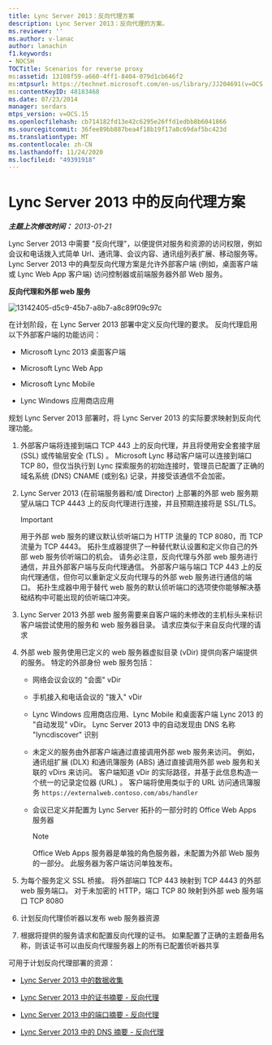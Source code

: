 ```yaml
---
title: Lync Server 2013：反向代理方案
description: Lync Server 2013：反向代理的方案。
ms.reviewer: ''
ms.author: v-lanac
author: lanachin
f1.keywords:
- NOCSH
TOCTitle: Scenarios for reverse proxy
ms:assetid: 13108f59-a660-4ff1-8404-079d1cb646f2
ms:mtpsurl: https://technet.microsoft.com/en-us/library/JJ204691(v=OCS.15)
ms:contentKeyID: 48183468
ms.date: 07/23/2014
manager: serdars
mtps_version: v=OCS.15
ms.openlocfilehash: cb714182fd13e42c6295e26ffd1edbb8b6041866
ms.sourcegitcommit: 36fee89bb887bea4f18b19f17a8c69daf5bc423d
ms.translationtype: MT
ms.contentlocale: zh-CN
ms.lasthandoff: 11/24/2020
ms.locfileid: "49391918"
---
```

# <a name="scenarios-for-reverse-proxy-in-lync-server-2013"></a>Lync Server 2013 中的反向代理方案

<div data-xmlns="http://www.w3.org/1999/xhtml">

<div class="topic" data-xmlns="http://www.w3.org/1999/xhtml" data-msxsl="urn:schemas-microsoft-com:xslt" data-cs="https://msdn.microsoft.com/">

<div data-asp="https://msdn2.microsoft.com/asp">



</div>

<div id="mainSection">

<div id="mainBody">

<span> </span>

_**主题上次修改时间：** 2013-01-21_

Lync Server 2013 中需要 "反向代理"，以便提供对服务和资源的访问权限，例如会议和电话拨入式简单 Url、通讯簿、会议内容、通讯组列表扩展、移动服务等。 Lync Server 2013 中的典型反向代理方案是允许外部客户端 (例如，桌面客户端或 Lync Web App 客户端) 访问控制器或前端服务器外部 Web 服务。

**反向代理和外部 web 服务**

![13142405-d5c9-45b7-a8b7-a8c89f09c97c](images/JJ204932.13142405-d5c9-45b7-a8b7-a8c89f09c97c(OCS.15).jpg "13142405-d5c9-45b7-a8b7-a8c89f09c97c")

在计划阶段，在 Lync Server 2013 部署中定义反向代理的要求。 反向代理启用以下外部客户端的功能访问：

  - Microsoft Lync 2013 桌面客户端

  - Microsoft Lync Web App

  - Microsoft Lync Mobile

  - Lync Windows 应用商店应用

规划 Lync Server 2013 部署时，将 Lync Server 2013 的实际要求映射到反向代理功能。

1.  外部客户端将连接到端口 TCP 443 上的反向代理，并且将使用安全套接字层 (SSL) 或传输层安全 (TLS) 。 Microsoft Lync 移动客户端可以连接到端口 TCP 80，但仅当执行到 Lync 探索服务的初始连接时，管理员已配置了正确的域名系统 (DNS) CNAME (或别名) 记录，并接受该通信不会加密。

2.  Lync Server 2013 (在前端服务器和/或 Director) 上部署的外部 web 服务期望从端口 TCP 4443 上的反向代理进行连接，并且预期连接将是 SSL/TLS。
    
    <div>
    

    > [!IMPORTANT]  
    > 用于外部 web 服务的建议默认侦听端口为 HTTP 流量的 TCP 8080，而 TCP 流量为 TCP 4443。 拓扑生成器提供了一种替代默认设置和定义你自己的外部 web 服务侦听端口的机会。 请务必注意，反向代理与外部 web 服务进行通信，并且外部客户端与反向代理通信。 外部客户端与端口 TCP 443 上的反向代理通信，但你可以重新定义反向代理与的外部 web 服务进行通信的端口。 拓扑生成器中用于替代 web 服务的默认侦听端口的选项使你能够解决基础结构中可能出现的侦听端口冲突。

    
    </div>

3.  Lync Server 2013 外部 web 服务需要来自客户端的未修改的主机标头来标识客户端尝试使用的服务和 web 服务器目录。 请求应类似于来自反向代理的请求

4.  外部 web 服务使用已定义的 web 服务器虚拟目录 (vDir) 提供向客户端提供的服务。 特定的外部身份 web 服务包括：
    
      - 网络会议会议的 "会面" vDir
    
      - 手机接入和电话会议的 "拨入" vDir
    
      - Lync Windows 应用商店应用、Lync Mobile 和桌面客户端 Lync 2013 的 "自动发现" vDir。 Lync Server 2013 中的自动发现由 DNS 名称 "lyncdiscover" 识别
    
      - 未定义的服务由外部客户端通过直接调用外部 web 服务来访问。 例如，通讯组扩展 (DLX) 和通讯簿服务 (ABS) 通过直接调用外部 web 服务和关联的 vDirs 来访问。 客户端知道 vDir 的实际路径，并基于此信息构造一个统一的记录定位器 (URL) 。 客户端将使用类似于的 URL 访问通讯簿服务 `https://externalweb.contoso.com/abs/handler`
    
      - 会议已定义并配置为 Lync Server 拓扑的一部分时的 Office Web Apps 服务器
        
        <div>
        

        > [!NOTE]  
        > Office Web Apps 服务器是单独的角色服务器，未配置为外部 Web 服务的一部分。 此服务器为客户端访问单独发布。

        
        </div>

5.  为每个服务定义 SSL 桥接。 将外部端口 TCP 443 映射到 TCP 4443 的外部 web 服务端口。 对于未加密的 HTTP，端口 TCP 80 映射到外部 web 服务端口 TCP 8080

6.  计划反向代理侦听器以发布 web 服务器资源

7.  根据将提供的服务请求和配置反向代理的证书。 如果配置了正确的主题备用名称，则该证书可以由反向代理服务器上的所有已配置侦听器共享

可用于计划反向代理部署的资源：

  - [Lync Server 2013 中的数据收集](lync-server-2013-data-collection.md)

  - [Lync Server 2013 中的证书摘要 - 反向代理](lync-server-2013-certificate-summary-reverse-proxy.md)

  - [Lync Server 2013 中的端口摘要 - 反向代理](lync-server-2013-port-summary-reverse-proxy.md)

  - [Lync Server 2013 中的 DNS 摘要 - 反向代理](lync-server-2013-dns-summary-reverse-proxy.md)

</div>

<span> </span>

</div>

</div>

</div>

